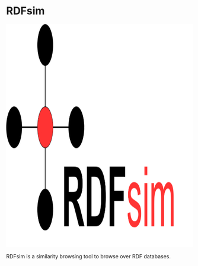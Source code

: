# RDFsim
 <img src="https://github.com/MChatzakis/RDFsim/blob/main/RDFsim/src/main/webapp/icons/rdfsim-logo4.png" alt="RDFsim Logo" height="600"> 

RDFsim is a similarity browsing tool to browse over RDF databases. 
